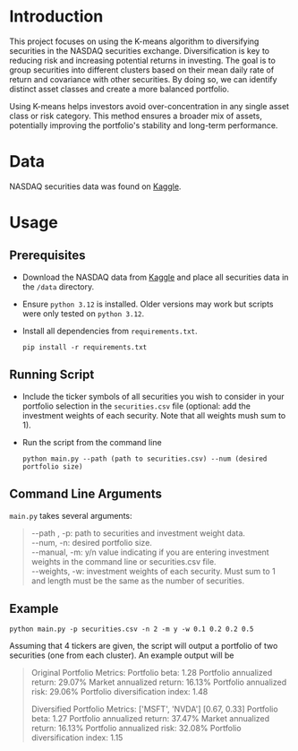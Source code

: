 # Introduction

This project focuses on using the K-means algorithm to diversifying securities in the NASDAQ securities exchange. Diversification is key to reducing risk and increasing potential returns in investing. The goal is to group securities into different clusters based on their mean daily rate of return and covariance with other securities. By doing so, we can identify distinct asset classes and create a more balanced portfolio.

Using K-means helps investors avoid over-concentration in any single asset class or risk category. This method ensures a broader mix of assets, potentially improving the portfolio's stability and long-term performance.


# Data

NASDAQ securities data was found on [Kaggle](https://www.kaggle.com/datasets/paultimothymooney/stock-market-data). 

# Usage

## Prerequisites

- Download the NASDAQ data from [Kaggle](https://www.kaggle.com/datasets/paultimothymooney/stock-market-data) and place all securities data in the `/data` directory. 

- Ensure `python 3.12` is installed. Older versions may work but scripts were only tested on `python 3.12`.

- Install all dependencies from `requirements.txt`.

    `pip install -r requirements.txt`


## Running Script

- Include the ticker symbols of all securities you wish to consider in your portfolio selection in the `securities.csv` file (optional: add the investment weights of each security. Note that all weights mush sum to 1).

- Run the script from the command line 

    `python main.py --path (path to securities.csv) --num (desired portfolio size)`


## Command Line Arguments

`main.py` takes several arguments:


> --path , -p:  path to securities and investment weight data.  
--num, -n:      desired portfolio size.  
--manual, -m:   y/n value indicating if you are entering investment weights in the command line or securities.csv file.  
--weights, -w:  investment weights of each security. Must sum to 1 and length must be the same as the number of securities.


## Example

`python main.py -p securities.csv -n 2 -m y -w 0.1 0.2 0.2 0.5`

Assuming that 4 tickers are given, the script will output a portfolio of two securities (one from each cluster). An example output will be

<blockquote>
 Original Portfolio Metrics:
Portfolio beta: 1.28
Portfolio annualized return: 29.07%
Market annualized return: 16.13%
Portfolio annualized risk: 29.06%
Portfolio diversification index: 1.48


Diversified Portfolio Metrics:
['MSFT', 'NVDA']
[0.67, 0.33]
Portfolio beta: 1.27
Portfolio annualized return: 37.47%
Market annualized return: 16.13%
Portfolio annualized risk: 32.08%
Portfolio diversification index: 1.15

</blockquote>